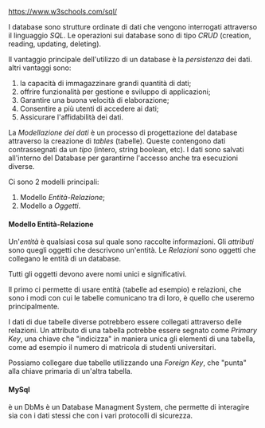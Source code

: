 https://www.w3schools.com/sql/

I database sono strutture ordinate di dati che vengono interrogati attraverso il linguaggio *SQL*. Le operazioni sui database sono di tipo *CRUD* (creation, reading, updating, deleting).

Il vantaggio principale dell'utilizzo di un database è la *persistenza* dei dati.
altri vantaggi sono: 
1. la capacità di immagazzinare grandi quantità di dati;
2. offrire funzionalità per gestione e sviluppo di applicazioni;
3. Garantire una buona velocità di elaborazione;
4. Consentire a più utenti di accedere ai dati;
5. Assicurare l'affidabilità dei dati.

La *Modellazione dei dati* è un processo di progettazione del database attraverso la creazione di *tables* (tabelle). Queste contengono dati contrassegnati da un *tipo* (intero, string boolean, etc). I dati sono salvati all'interno del Database per garantirne l'accesso anche tra esecuzioni diverse.

Ci sono 2 modelli principali:
1. Modello *Entità-Relazione*;
2. Modello a *Oggetti*.


#### Modello Entità-Relazione

Un'*entità* è qualsiasi cosa sul quale sono raccolte informazioni.
Gli *attributi* sono quegli oggetti che descrivono un'entità.
Le *Relazioni* sono oggetti che collegano le entità di un database.

Tutti gli oggetti devono avere nomi unici e significativi.

Il primo ci permette di usare entità (tabelle ad esempio) e relazioni, che sono i modi con cui le tabelle comunicano tra di loro, è quello che useremo principalmente.


I dati di due tabelle diverse potrebbero essere collegati attraverso delle relazioni. Un attributo di una tabella potrebbe essere segnato come *Primary Key*, una chiave che "indicizza" in maniera unica gli elementi di una tabella, come ad esempio il numero di matricola di studenti universitari.

Possiamo collegare due tabelle utilizzando una *Foreign Key*, che "punta" alla chiave primaria di un'altra tabella.


#### MySql
è un DbMs è un Database Managment System, che permette di interagire sia con i dati stessi che con i vari protocolli di sicurezza. 

